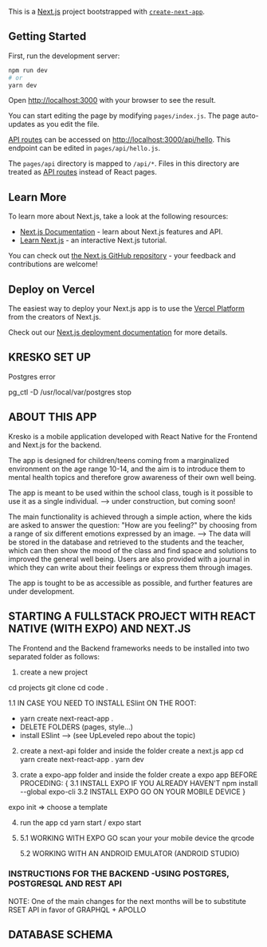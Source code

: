 This is a [Next.js](https://nextjs.org/) project bootstrapped with [`create-next-app`](https://github.com/vercel/next.js/tree/canary/packages/create-next-app).

## Getting Started

First, run the development server:

```bash
npm run dev
# or
yarn dev
```

Open [http://localhost:3000](http://localhost:3000) with your browser to see the result.

You can start editing the page by modifying `pages/index.js`. The page auto-updates as you edit the file.

[API routes](https://nextjs.org/docs/api-routes/introduction) can be accessed on [http://localhost:3000/api/hello](http://localhost:3000/api/hello). This endpoint can be edited in `pages/api/hello.js`.

The `pages/api` directory is mapped to `/api/*`. Files in this directory are treated as [API routes](https://nextjs.org/docs/api-routes/introduction) instead of React pages.

## Learn More

To learn more about Next.js, take a look at the following resources:

- [Next.js Documentation](https://nextjs.org/docs) - learn about Next.js features and API.
- [Learn Next.js](https://nextjs.org/learn) - an interactive Next.js tutorial.

You can check out [the Next.js GitHub repository](https://github.com/vercel/next.js/) - your feedback and contributions are welcome!

## Deploy on Vercel

The easiest way to deploy your Next.js app is to use the [Vercel Platform](https://vercel.com/new?utm_medium=default-template&filter=next.js&utm_source=create-next-app&utm_campaign=create-next-app-readme) from the creators of Next.js.

Check out our [Next.js deployment documentation](https://nextjs.org/docs/deployment) for more details.

## KRESKO SET UP

Postgres error

pg_ctl -D /usr/local/var/postgres stop

## ABOUT THIS APP

Kresko is a mobile application developed with React Native for the Frontend and Next.js for the backend.

The app is designed for children/teens coming from a marginalized environment on the age range 10-14, and the aim is to introduce them to mental health topics and therefore grow awareness of their own well being.

The app is meant to be used within the school class, tough is it possible to use it as a single individual. --> under construction, but coming soon!

The main functionality is achieved through a simple action, where the kids are asked to answer the question: "How are you feeling?" by choosing from a range of six different emotions expressed by an image. --> The data will be stored in the database and retrieved to the students and the teacher, which can then show the mood of the class and find space and solutions to improved the general well being.
Users are also provided with a journal in which they can write about their feelings or express them through images.

The app is tought to be as accessible as possible, and further features are under development.

## STARTING A FULLSTACK PROJECT WITH REACT NATIVE (WITH EXPO) AND NEXT.JS

The Frontend and the Backend frameworks needs to be installed into two separated folder as follows:

1. create a new project

cd projects
git clone <project url>
cd <project name>
code .

1.1 IN CASE YOU NEED TO INSTALL ESlint ON THE ROOT:

- yarn create next-react-app .
- DELETE FOLDERS (pages, style...)
- install ESlint --> (see UpLeveled repo about the topic)

2. create a next-api folder and inside the folder create a next.js app
   cd <folder name>
   yarn create next-react-app .
   yarn dev

3. crate a expo-app folder and inside the folder create a expo app
   BEFORE PROCEDING: {
   3.1 INSTALL EXPO IF YOU ALREADY HAVEN'T
   npm install --global expo-cli
   3.2 INSTALL EXPO GO ON YOUR MOBILE DEVICE
   }

expo init <project name> => choose a template

4. run the app
   cd <project name>
   yarn start / expo start

5. 5.1 WORKING WITH EXPO GO
   scan your your mobile device the qrcode

   5.2 WORKING WITH AN ANDROID EMULATOR (ANDROID STUDIO)

### INSTRUCTIONS FOR THE BACKEND -USING POSTGRES, POSTGRESQL AND REST API

NOTE: One of the main changes for the next months will be to substitute RSET API in favor of GRAPHQL + APOLLO


## DATABASE SCHEMA
